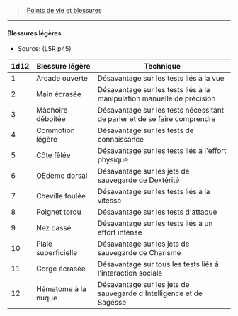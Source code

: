 ﻿---
!GenericItem
Name: Blessures légères
Source: (L5R p45)
Id: l5r_hitpoints_hd.md#blessures-légères
ParentLink: l5r_hitpoints_hd.md#points-de-vie-et-blessures
ParentName: Points de vie et blessures
NameLevel: 4
Attributes:
  Name: Blessures légères
  Markdown: >+
    #### <!--Name-->Blessures légères<!--/Name-->


    - Source: <!--Source-->(L5R p45)<!--/Source-->


    |1d12|Blessure légère|Technique|

    |---|---|---|

    |1|Arcade ouverte|Désavantage sur les tests liés à la vue|

    |2|Main écrasée|Désavantage sur les tests liés à la manipulation manuelle de précision|

    |3|Mâchoire déboitée|Désavantage sur les tests nécessitant de parler et de se faire comprendre|

    |4|Commotion légère|Désavantage sur les tests de connaissance|

    |5|Côte fêlée|Désavantage sur les tests liés à l'effort physique|

    |6|OEdème dorsal|Désavantage sur les jets de sauvegarde de Dextérité|

    |7|Cheville foulée|Désavantage sur les tests liés à la vitesse|

    |8|Poignet tordu|Désavantage sur les tests d'attaque|

    |9|Nez cassé|Désavantage sur les tests liés à un effort intense|

    |10|Plaie superficielle|Désavantage sur les jets de sauvegarde de Charisme|

    |11|Gorge écrasée|Désavantage sur tous les tests liés à l'interaction sociale|

    |12|Hématome à la <!--br-->nuque|Désavantage sur les jets de sauvegarde d'Intelligence et de Sagesse|

  Source: (L5R p45)
AttributesDictionary: >+
  Name: Blessures légères

  Markdown: >+

    #### <!--Name-->Blessures légères<!--/Name-->





    - Source: <!--Source-->(L5R p45)<!--/Source-->





    |1d12|Blessure légère|Technique|



    |---|---|---|



    |1|Arcade ouverte|Désavantage sur les tests liés à la vue|



    |2|Main écrasée|Désavantage sur les tests liés à la manipulation manuelle de précision|



    |3|Mâchoire déboitée|Désavantage sur les tests nécessitant de parler et de se faire comprendre|



    |4|Commotion légère|Désavantage sur les tests de connaissance|



    |5|Côte fêlée|Désavantage sur les tests liés à l'effort physique|



    |6|OEdème dorsal|Désavantage sur les jets de sauvegarde de Dextérité|



    |7|Cheville foulée|Désavantage sur les tests liés à la vitesse|



    |8|Poignet tordu|Désavantage sur les tests d'attaque|



    |9|Nez cassé|Désavantage sur les tests liés à un effort intense|



    |10|Plaie superficielle|Désavantage sur les jets de sauvegarde de Charisme|



    |11|Gorge écrasée|Désavantage sur tous les tests liés à l'interaction sociale|



    |12|Hématome à la <!--br-->nuque|Désavantage sur les jets de sauvegarde d'Intelligence et de Sagesse|



  Source: (L5R p45)

---
> [Points de vie et blessures](hd_l5r_hitpoints.md)

---

#### Blessures légères

- Source: (L5R p45)

|1d12|Blessure légère|Technique|
|---|---|---|
|1|Arcade ouverte|Désavantage sur les tests liés à la vue|
|2|Main écrasée|Désavantage sur les tests liés à la manipulation manuelle de précision|
|3|Mâchoire déboitée|Désavantage sur les tests nécessitant de parler et de se faire comprendre|
|4|Commotion légère|Désavantage sur les tests de connaissance|
|5|Côte fêlée|Désavantage sur les tests liés à l'effort physique|
|6|OEdème dorsal|Désavantage sur les jets de sauvegarde de Dextérité|
|7|Cheville foulée|Désavantage sur les tests liés à la vitesse|
|8|Poignet tordu|Désavantage sur les tests d'attaque|
|9|Nez cassé|Désavantage sur les tests liés à un effort intense|
|10|Plaie superficielle|Désavantage sur les jets de sauvegarde de Charisme|
|11|Gorge écrasée|Désavantage sur tous les tests liés à l'interaction sociale|
|12|Hématome à la nuque|Désavantage sur les jets de sauvegarde d'Intelligence et de Sagesse|

